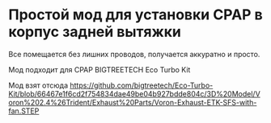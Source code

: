 # Простой мод для установки CPAP в корпус задней вытяжки

Все помещается без лишних проводов, получается аккуратно и просто.

Мод подходит для CPAP BIGTREETECH Eco Turbo Kit

Мод взят отсюда https://github.com/bigtreetech/Eco-Turbo-Kit/blob/66467e1f6cd2f754834dae49be04b927bdde804c/3D%20Model/Voron%202.4%26Trident/Exhaust%20Parts/Voron-Exhaust-ETK-SFS-with-fan.STEP

